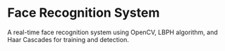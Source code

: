 # Face Recognition System
 A real-time face recognition system using OpenCV, LBPH algorithm, and Haar Cascades for training and detection.
